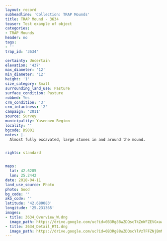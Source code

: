 ```yaml
---
layout: record
subheadline: 'Collection: TRAP Mounds'
title: TRAP Mound - 3634
teaser: Test example of object
categories:
- TRAP Mounds
header: no
tags:
- ''
trap_id: '3634'

certainty: Uncertain
elevation: '437'
max_diameter: '12'
min_diameter: '12'
height: '1'
size_category: Small
surrounding_land_use: Pasture
surface_condition: Pasture
robbed: Yes
crm_condition: '3'
crm_intactness: '2'
campaign: '2011'
source: Survey
municipality: Yasenovo Region
locality: ''
bgcode: DS001
notes: |-
  Almost fully excavated, large stones in and around the mound.


rights: standard


maps:
  lat: 42.6285
  lon: 25.2442
date: 2018-04-11
land_use_source: Photo
photo: Good
bg_code: ''
akb_code: ''
latitude: '42.680083'
longitude: '25.231365'
images:
- title: 3634_Overview_W.dng
  image_path: https://drive.google.com/uc?id=0B3Rg88wZDQscTkZnWFZEVGxaamc
- title: 3634_Detail_RT1.dng
  image_path: https://drive.google.com/uc?id=0B3Rg88wZDQscYlVzTFFZNjBmM28
---
```

